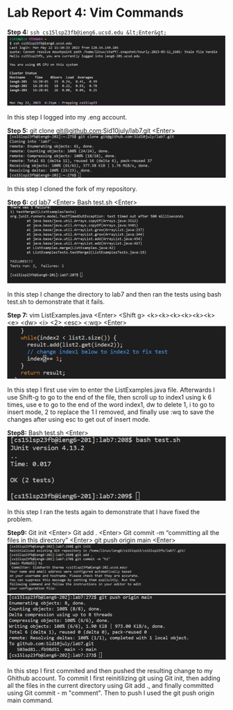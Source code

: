 # Lab Report 4: Vim Commands 

**Step 4:** `ssh cs15lsp23fb@ieng6.ucsd.edu &lt;Enter&gt; `
![Image](pic1.png)

In this step I logged into my .eng account.
  
**Step 5:** git clone git@github.com:Sid10july/lab7.git &lt;Enter&gt; 
  ![Image](newpic1.png)

  
In this step I cloned the fork of my repository. 
  
**Step 6:** cd lab7 &lt;Enter&gt; Bash test.sh &lt;Enter&gt;
 ![Image](pic3.png)
  
  
In this step I change the directory to lab7 and then ran the tests using bash test.sh to demonstrate that it fails.
  
**Step 7:** vim ListExamples.java &lt;Enter&gt; &lt;Shift g&gt; &lt;k&gt;&lt;k&gt;&lt;k&gt;&lt;k&gt;&lt;k&gt;&lt;k&gt; &lt;e&gt; &lt;dw&gt; &lt;i&gt; &lt;2&gt; &lt;esc&gt; &lt;:wq&gt; &lt;Enter&gt;
  ![Image](pic4.png)
  
  
In this step I first use vim to enter the ListExamples.java file. Afterwards I use Shift-g to go to the end of the file, then scroll up to index1 using k 6 times, use e to go to the end of the word index1, dw to delete 1, i to go to insert mode, 2 to replace the 1 I removed, and finally use :wq to save the changes after using esc to get out of insert mode.

**Step8:** Bash test.sh &lt;Enter&gt;
![Image](pic5.png)

In this step I ran the tests again to demonstrate that I have fixed the problem.

**Step9:** Git init &lt;Enter&gt;  Git add . &lt;Enter&gt;   Git commit -m “committing all the files in this directory” &lt;Enter&gt; git push origin main &lt;Enter&gt;
![Image](newpic6.png)
![Image](pic7.png)

In this step I first commited and then pushed the resulting change to my Ghithub account. To commit I first reinitilizing git using Git init, then adding all the files in the current directory using Git add ., and finally committed using Git commit - m "comment". Then to push I used the git push origin main command. 




  
